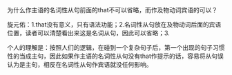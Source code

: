 为什么作主语的名词性从句前面的that不可以省略，而作及物动词宾语的可以？

旋元佑：1.that没有意义，只有语法功能；2.名词性从句放在及物动词后面的宾语位置，读者可以清楚看出来这是名词从句，因此可以省略；3.

个人的理解是：按照人们的逻辑，在碰到一个复杂句子后，第一个出现的句子习惯性的当成主句，因此如果作主语的名词性从句没有that作提示的话，容易将从句误认为是主句，相反在名词性从句作宾语就没任何影响。